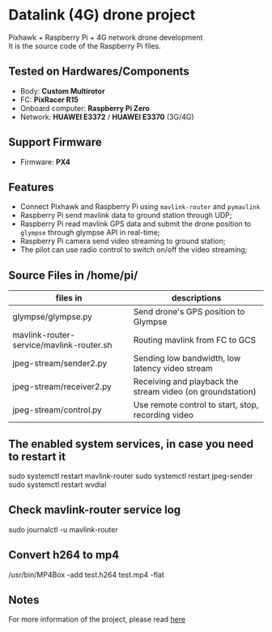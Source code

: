 # Datalink (4G) drone project
Pixhawk + Raspberry Pi + 4G network drone development\
It is the source code of the Raspberry Pi files.

## Tested on Hardwares/Components
- Body: **Custom Multirotor**
- FC: **PixRacer R15**
- Onboard computer: **Raspberry Pi Zero**
- Network: **HUAWEI E3372** / **HUAWEI E3370** (3G/4G)

## Support Firmware
- Firmware: **PX4**

## Features
- Connect Pixhawk and Raspberry Pi using `mavlink-router` and `pymavlink`
- Raspberry Pi send mavlink data to ground station through UDP;
- Raspberry Pi read mavlink GPS data and submit the drone position to `glympse` through glympse API in real-time;
- Raspberry Pi camera send video streaming to ground station;
- The pilot can use radio control to switch on/off the video streaming;

## Source Files in /home/pi/
| files in                                 | descriptions                                               |
| ---------------------------------------- | ---------------------------------------------------------- |
| glympse/glympse.py                       | Send drone's GPS position to Glympse                       |
| mavlink-router-service/mavlink-router.sh | Routing mavlink from FC to GCS                             |
| jpeg-stream/sender2.py                   | Sending low bandwidth, low latency video stream            |
| jpeg-stream/receiver2.py                 | Receiving and playback the stream video (on groundstation) |
| jpeg-stream/control.py                   | Use remote control to start, stop, recording video         |

## The enabled system services, in case you need to restart it
sudo systemctl restart mavlink-router
sudo systemctl restart jpeg-sender
sudo systemctl restart wvdial

## Check mavlink-router service log
sudo journalctl -u mavlink-router

## Convert h264 to mp4
/usr/bin/MP4Box -add test.h264 test.mp4 -flat

## Notes
For more information of the project, please read [here](https://github.com/rc-bellergy/drone-notes/tree/master/ardupilot/toritaka)
